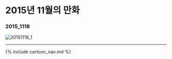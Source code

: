# 2015년 11월의 만화

### 2015_1118
![20151118_1](/2015_11/20151118_1.jpg)

* * *

{% include cartoon_nav.md %}
